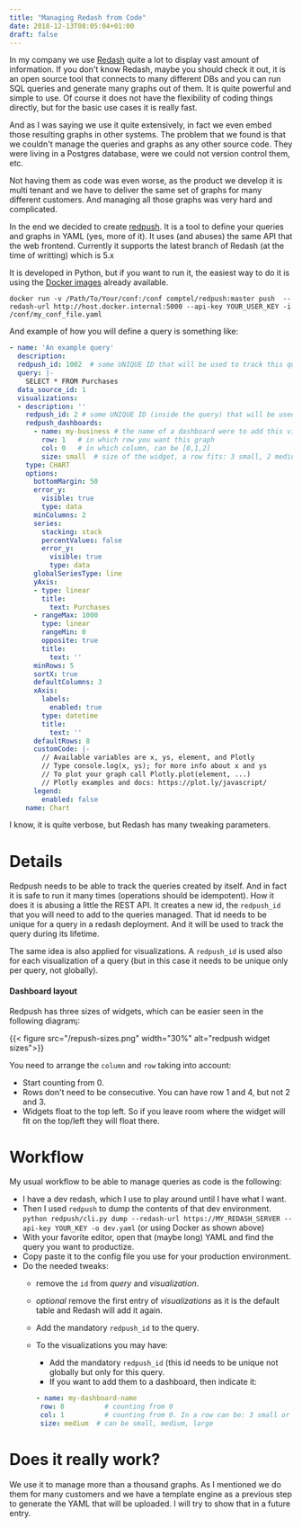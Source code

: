 ```yaml
---
title: "Managing Redash from Code"
date: 2018-12-13T08:05:04+01:00
draft: false
---
```


In my company we use [Redash](https://github.com/getredash/redash) quite a lot to display vast amount of information. If you don't know Redash, maybe you should check it out, it is an open source tool that connects to many different DBs and you can run SQL queries and generate many graphs out of them. It is quite powerful and simple to use. Of course it does not have the flexibility of coding things directly, but for the basic use cases it is really fast.

And as I was saying we use it quite extensively, in fact we even embed those resulting graphs in other systems. The problem that we found is that we couldn't manage the queries and graphs as any other source code. They were living in a Postgres database, were we could not version control them, etc. 

Not having them as code was even worse, as the product we develop it is multi tenant and we have to deliver the same set of graphs for many different customers. And managing all those graphs was very hard and complicated.

In the end we decided to create [redpush](https://github.com/comptelfwd/redpush). It is a tool to define your queries and graphs in YAML (yes, more of it). It uses (and abuses) the same API that the web frontend. Currently it supports the latest branch of Redash (at the time of writting) which is 5.x

It is developed in Python, but if you want to run it, the easiest way to do it is using the [Docker images](https://hub.docker.com/r/comptel/redpush/) already available.

```
docker run -v /Path/To/Your/conf:/conf comptel/redpush:master push  --redash-url http://host.docker.internal:5000 --api-key YOUR_USER_KEY -i /conf/my_conf_file.yaml
```


And example of how you will define a query is something like:

```yaml
- name: 'An example query'
  description:
  redpush_id: 1002  # some UNIQUE ID that will be used to track this query
  query: |-
    SELECT * FROM Purchases
  data_source_id: 1
  visualizations:
  - description: ''
    redpush_id: 2 # some UNIQUE ID (inside the query) that will be used to track this visualization
    redpush_dashboards:
      - name: my-business # the name of a dashboard were to add this visual
        row: 1   # in which row you want this graph
        col: 0   # in which column, can be [0,1,2]
        size: small  # size of the widget, a row fits: 3 small, 2 medium, 1 big
    type: CHART
    options:
      bottomMargin: 50
      error_y:
        visible: true
        type: data
      minColumns: 2
      series:
        stacking: stack
        percentValues: false
        error_y:
          visible: true
          type: data
      globalSeriesType: line
      yAxis:
      - type: linear
        title:
          text: Purchases
      - rangeMax: 1000
        type: linear
        rangeMin: 0
        opposite: true
        title:
          text: ''
      minRows: 5
      sortX: true
      defaultColumns: 3
      xAxis:
        labels:
          enabled: true
        type: datetime
        title:
          text: ''
      defaultRows: 8
      customCode: |-
        // Available variables are x, ys, element, and Plotly
        // Type console.log(x, ys); for more info about x and ys
        // To plot your graph call Plotly.plot(element, ...)
        // Plotly examples and docs: https://plot.ly/javascript/
      legend:
        enabled: false
    name: Chart
```

I know, it is quite verbose, but Redash has many tweaking parameters.

# Details

Redpush needs to be able to track the queries created by itself. And in fact it is safe to run it many times (operations should be idempotent). How it does it is abusing a little the REST API. It creates a new id, the `redpush_id` that you will need to add to the queries managed. That id needs to be unique for a query in a redash deployment. And it will be used to track the query during its lifetime.

The same idea is also applied for visualizations. A `redpush_id` is used also for each visualization of a query (but in this case it needs to be unique only per query, not globally).

#### Dashboard layout

Redpush has three sizes of widgets, which can be easier seen in the following diagram¡:

{{< figure src="/repush-sizes.png" width="30%" alt="redpush widget sizes">}}

You need to arrange the `column` and `row` taking into account:

- Start counting from 0.
- Rows don't need to be consecutive. You can have row 1 and 4, but not 2 and 3.
- Widgets float to the top left. So if you leave room where the widget will fit on the top/left they will float there.

# Workflow

My usual workflow to be able to manage queries as code is the following:

- I have a dev redash, which I use to play around until I have what I want.
- Then I used `redpush` to dump the contents of that dev environment. `python redpush/cli.py dump --redash-url https://MY_REDASH_SERVER --api-key YOUR_KEY -o dev.yaml` (or using Docker as shown above)
- With your favorite editor, open that (maybe long) YAML and find the query you want to productize.
- Copy paste it to the config file you use for your production environment.
- Do the needed tweaks:
    - remove the `id` from _query_ and _visualization_.
    - _optional_ remove the first entry of _visualizations_ as it is the default table and Redash will add it again.
    - Add the mandatory `redpush_id` to the query.
    - To the visualizations you may have:
        - Add the mandatory `redpush_id` (this id needs to be unique not globally but only for this query.
        - If you want to add them to a dashboard, then indicate it:

         ```yaml
        - name: my-dashboard-name
          row: 8          # counting from 0 
          col: 1          # counting from 0. In a row can be: 3 small or 2 medium or 1 large
          size: medium  # can be small, medium, large
        ```

# Does it really work?

We use it to manage more than a thousand graphs. As I mentioned we do them for many customers and we have a template engine as a previous step to generate the YAML that will be uploaded. I will try to show that in a future entry.